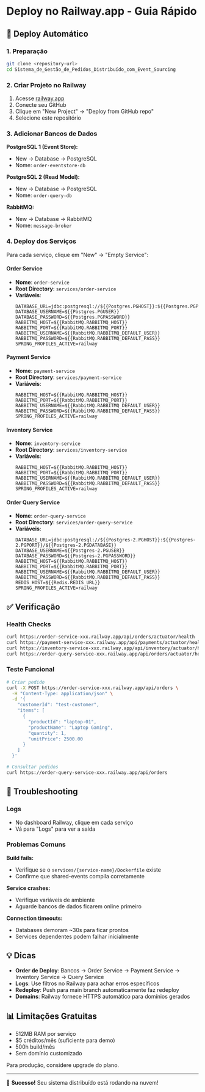 # Deploy no Railway.app - Guia Rápido

## 🚀 Deploy Automático

### 1. Preparação
```bash
git clone <repository-url>
cd Sistema_de_Gestão_de_Pedidos_Distribuído_com_Event_Sourcing
```

### 2. Criar Projeto no Railway
1. Acesse [railway.app](https://railway.app)
2. Conecte seu GitHub
3. Clique em "New Project" → "Deploy from GitHub repo"
4. Selecione este repositório

### 3. Adicionar Bancos de Dados

**PostgreSQL 1 (Event Store):**
- New → Database → PostgreSQL
- Nome: `order-eventstore-db`

**PostgreSQL 2 (Read Model):**
- New → Database → PostgreSQL  
- Nome: `order-query-db`

**RabbitMQ:**
- New → Database → RabbitMQ
- Nome: `message-broker`

### 4. Deploy dos Serviços

Para cada serviço, clique em "New" → "Empty Service":

#### Order Service
- **Nome**: `order-service`
- **Root Directory**: `services/order-service`
- **Variáveis**:
  ```
  DATABASE_URL=jdbc:postgresql://${{Postgres.PGHOST}}:${{Postgres.PGPORT}}/${{Postgres.PGDATABASE}}
  DATABASE_USERNAME=${{Postgres.PGUSER}}
  DATABASE_PASSWORD=${{Postgres.PGPASSWORD}}
  RABBITMQ_HOST=${{RabbitMQ.RABBITMQ_HOST}}
  RABBITMQ_PORT=${{RabbitMQ.RABBITMQ_PORT}}
  RABBITMQ_USERNAME=${{RabbitMQ.RABBITMQ_DEFAULT_USER}}
  RABBITMQ_PASSWORD=${{RabbitMQ.RABBITMQ_DEFAULT_PASS}}
  SPRING_PROFILES_ACTIVE=railway
  ```

#### Payment Service
- **Nome**: `payment-service`
- **Root Directory**: `services/payment-service`
- **Variáveis**:
  ```
  RABBITMQ_HOST=${{RabbitMQ.RABBITMQ_HOST}}
  RABBITMQ_PORT=${{RabbitMQ.RABBITMQ_PORT}}
  RABBITMQ_USERNAME=${{RabbitMQ.RABBITMQ_DEFAULT_USER}}
  RABBITMQ_PASSWORD=${{RabbitMQ.RABBITMQ_DEFAULT_PASS}}
  SPRING_PROFILES_ACTIVE=railway
  ```

#### Inventory Service
- **Nome**: `inventory-service`
- **Root Directory**: `services/inventory-service`
- **Variáveis**:
  ```
  RABBITMQ_HOST=${{RabbitMQ.RABBITMQ_HOST}}
  RABBITMQ_PORT=${{RabbitMQ.RABBITMQ_PORT}}
  RABBITMQ_USERNAME=${{RabbitMQ.RABBITMQ_DEFAULT_USER}}
  RABBITMQ_PASSWORD=${{RabbitMQ.RABBITMQ_DEFAULT_PASS}}
  SPRING_PROFILES_ACTIVE=railway
  ```

#### Order Query Service
- **Nome**: `order-query-service`
- **Root Directory**: `services/order-query-service`
- **Variáveis**:
  ```
  DATABASE_URL=jdbc:postgresql://${{Postgres-2.PGHOST}}:${{Postgres-2.PGPORT}}/${{Postgres-2.PGDATABASE}}
  DATABASE_USERNAME=${{Postgres-2.PGUSER}}
  DATABASE_PASSWORD=${{Postgres-2.PGPASSWORD}}
  RABBITMQ_HOST=${{RabbitMQ.RABBITMQ_HOST}}
  RABBITMQ_PORT=${{RabbitMQ.RABBITMQ_PORT}}
  RABBITMQ_USERNAME=${{RabbitMQ.RABBITMQ_DEFAULT_USER}}
  RABBITMQ_PASSWORD=${{RabbitMQ.RABBITMQ_DEFAULT_PASS}}
  REDIS_HOST=${{Redis.REDIS_URL}}
  SPRING_PROFILES_ACTIVE=railway
  ```

## ✅ Verificação

### Health Checks
```bash
curl https://order-service-xxx.railway.app/api/orders/actuator/health
curl https://payment-service-xxx.railway.app/api/payments/actuator/health
curl https://inventory-service-xxx.railway.app/api/inventory/actuator/health
curl https://order-query-service-xxx.railway.app/api/orders/actuator/health
```

### Teste Funcional
```bash
# Criar pedido
curl -X POST https://order-service-xxx.railway.app/api/orders \
  -H "Content-Type: application/json" \
  -d '{
    "customerId": "test-customer",
    "items": [
      {
        "productId": "laptop-01",
        "productName": "Laptop Gaming",
        "quantity": 1,
        "unitPrice": 2500.00
      }
    ]
  }'

# Consultar pedidos
curl https://order-query-service-xxx.railway.app/api/orders
```

## 🔧 Troubleshooting

### Logs
- No dashboard Railway, clique em cada serviço
- Vá para "Logs" para ver a saída

### Problemas Comuns

**Build fails:**
- Verifique se o `services/{service-name}/Dockerfile` existe
- Confirme que shared-events compila corretamente

**Service crashes:**
- Verifique variáveis de ambiente
- Aguarde bancos de dados ficarem online primeiro

**Connection timeouts:**
- Databases demoram ~30s para ficar prontos
- Services dependentes podem falhar inicialmente

## 💡 Dicas

- **Order de Deploy**: Bancos → Order Service → Payment Service → Inventory Service → Query Service
- **Logs**: Use filtros no Railway para achar erros específicos
- **Redeploy**: Push para main branch automaticamente faz redeploy
- **Domains**: Railway fornece HTTPS automático para domínios gerados

## 📊 Limitações Gratuitas

- 512MB RAM por serviço
- $5 créditos/mês (suficiente para demo)
- 500h build/mês
- Sem domínio customizado

Para produção, considere upgrade do plano.

---

🎉 **Sucesso!** Seu sistema distribuído está rodando na nuvem!